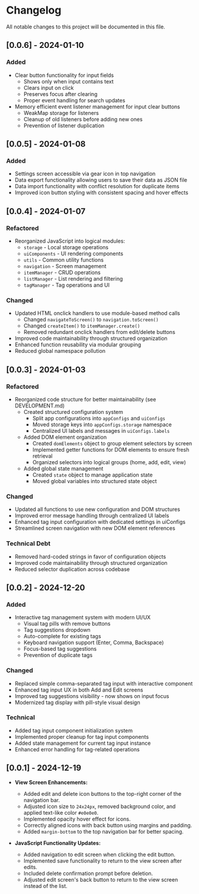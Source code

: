 # Changelog

All notable changes to this project will be documented in this file.

## [0.0.6] - 2024-01-10

### Added
- Clear button functionality for input fields
  - Shows only when input contains text
  - Clears input on click
  - Preserves focus after clearing
  - Proper event handling for search updates
- Memory efficient event listener management for input clear buttons
  - WeakMap storage for listeners
  - Cleanup of old listeners before adding new ones
  - Prevention of listener duplication


## [0.0.5] - 2024-01-08

### Added
- Settings screen accessible via gear icon in top navigation
- Data export functionality allowing users to save their data as JSON file
- Data import functionality with conflict resolution for duplicate items
- Improved icon button styling with consistent spacing and hover effects


## [0.0.4] - 2024-01-07

### Refactored
- Reorganized JavaScript into logical modules:
  - `storage` - Local storage operations
  - `uiComponents` - UI rendering components
  - `utils` - Common utility functions
  - `navigation` - Screen management
  - `itemManager` - CRUD operations
  - `listManager` - List rendering and filtering
  - `tagManager` - Tag operations and UI

### Changed
- Updated HTML onclick handlers to use module-based method calls
  - Changed `navigateToScreen()` to `navigation.toScreen()`
  - Changed `createItem()` to `itemManager.create()`
  - Removed redundant onclick handlers from edit/delete buttons
- Improved code maintainability through structured organization
- Enhanced function reusability via modular grouping
- Reduced global namespace pollution



## [0.0.3] - 2024-01-03

### Refactored
- Reorganized code structure for better maintainability (see DEVELOPMENT.md)
  - Created structured configuration system
    - Split app configurations into `appConfigs` and `uiConfigs`
    - Moved storage keys into `appConfigs.storage` namespace
    - Centralized UI labels and messages in `uiConfigs.labels`
  - Added DOM element organization
    - Created `domElements` object to group element selectors by screen
    - Implemented getter functions for DOM elements to ensure fresh retrieval
    - Organized selectors into logical groups (home, add, edit, view)
  - Added global state management
    - Created `state` object to manage application state
    - Moved global variables into structured state object
  
### Changed
- Updated all functions to use new configuration and DOM structures
- Improved error message handling through centralized UI labels
- Enhanced tag input configuration with dedicated settings in uiConfigs
- Streamlined screen navigation with new DOM element references

### Technical Debt
- Removed hard-coded strings in favor of configuration objects
- Improved code maintainability through structured organization
- Reduced selector duplication across codebase



## [0.0.2] - 2024-12-20

### Added
- Interactive tag management system with modern UI/UX
  - Visual tag pills with remove buttons
  - Tag suggestions dropdown
  - Auto-complete for existing tags
  - Keyboard navigation support (Enter, Comma, Backspace)
  - Focus-based tag suggestions
  - Prevention of duplicate tags

### Changed
- Replaced simple comma-separated tag input with interactive component
- Enhanced tag input UX in both Add and Edit screens
- Improved tag suggestions visibility - now shows on input focus
- Modernized tag display with pill-style visual design

### Technical
- Added tag input component initialization system
- Implemented proper cleanup for tag input components
- Added state management for current tag input instance
- Enhanced error handling for tag-related operations



## [0.0.1] - 2024-12-19

- **View Screen Enhancements:**
  - Added edit and delete icon buttons to the top-right corner of the navigation bar.
  - Adjusted icon size to `24x24px`, removed background color, and applied text-like color `#e0e0e0`.
  - Implemented opacity hover effect for icons.
  - Correctly aligned icons with back button using margins and padding.
  - Added `margin-bottom` to the top navigation bar for better spacing.

- **JavaScript Functionality Updates:**
  - Added navigation to edit screen when clicking the edit button.
  - Implemented save functionality to return to the view screen after edits.
  - Included delete confirmation prompt before deletion.
  - Adjusted edit screen's back button to return to the view screen instead of the list.
